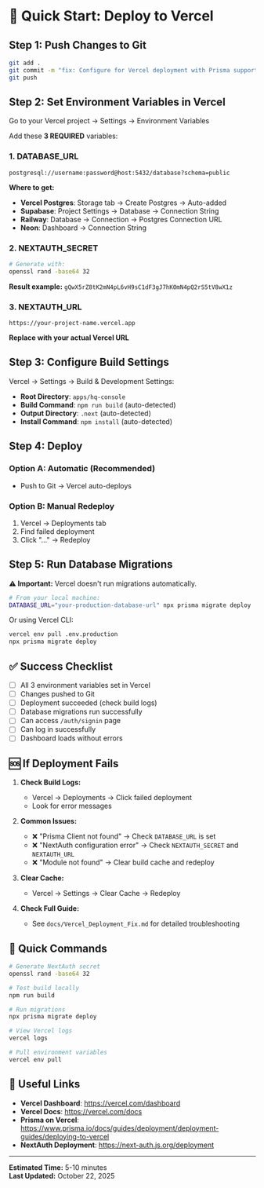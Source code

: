 # 🚀 Quick Start: Deploy to Vercel

## Step 1: Push Changes to Git
```bash
git add .
git commit -m "fix: Configure for Vercel deployment with Prisma support"
git push
```

## Step 2: Set Environment Variables in Vercel

Go to your Vercel project → Settings → Environment Variables

Add these **3 REQUIRED** variables:

### 1. DATABASE_URL
```
postgresql://username:password@host:5432/database?schema=public
```
**Where to get:**
- **Vercel Postgres**: Storage tab → Create Postgres → Auto-added
- **Supabase**: Project Settings → Database → Connection String
- **Railway**: Database → Connection → Postgres Connection URL
- **Neon**: Dashboard → Connection String

### 2. NEXTAUTH_SECRET
```bash
# Generate with:
openssl rand -base64 32
```
**Result example:** `gQwX5rZ8tK2mN4pL6vH9sC1dF3gJ7hK0mN4pQ2rS5tV8wX1z`

### 3. NEXTAUTH_URL
```
https://your-project-name.vercel.app
```
**Replace with your actual Vercel URL**

## Step 3: Configure Build Settings

Vercel → Settings → Build & Development Settings:
- **Root Directory**: `apps/hq-console`
- **Build Command**: `npm run build` (auto-detected)
- **Output Directory**: `.next` (auto-detected)
- **Install Command**: `npm install` (auto-detected)

## Step 4: Deploy

### Option A: Automatic (Recommended)
- Push to Git → Vercel auto-deploys

### Option B: Manual Redeploy
1. Vercel → Deployments tab
2. Find failed deployment
3. Click "..." → Redeploy

## Step 5: Run Database Migrations

**⚠️ Important:** Vercel doesn't run migrations automatically.

```bash
# From your local machine:
DATABASE_URL="your-production-database-url" npx prisma migrate deploy
```

Or using Vercel CLI:
```bash
vercel env pull .env.production
npx prisma migrate deploy
```

## ✅ Success Checklist

- [ ] All 3 environment variables set in Vercel
- [ ] Changes pushed to Git
- [ ] Deployment succeeded (check build logs)
- [ ] Database migrations run successfully
- [ ] Can access `/auth/signin` page
- [ ] Can log in successfully
- [ ] Dashboard loads without errors

## 🆘 If Deployment Fails

1. **Check Build Logs:**
   - Vercel → Deployments → Click failed deployment
   - Look for error messages

2. **Common Issues:**
   - ❌ "Prisma Client not found" → Check `DATABASE_URL` is set
   - ❌ "NextAuth configuration error" → Check `NEXTAUTH_SECRET` and `NEXTAUTH_URL`
   - ❌ "Module not found" → Clear build cache and redeploy

3. **Clear Cache:**
   - Vercel → Settings → Clear Cache → Redeploy

4. **Check Full Guide:**
   - See `docs/Vercel_Deployment_Fix.md` for detailed troubleshooting

## 📱 Quick Commands

```bash
# Generate NextAuth secret
openssl rand -base64 32

# Test build locally
npm run build

# Run migrations
npx prisma migrate deploy

# View Vercel logs
vercel logs

# Pull environment variables
vercel env pull
```

## 🔗 Useful Links

- **Vercel Dashboard**: https://vercel.com/dashboard
- **Vercel Docs**: https://vercel.com/docs
- **Prisma on Vercel**: https://www.prisma.io/docs/guides/deployment/deployment-guides/deploying-to-vercel
- **NextAuth Deployment**: https://next-auth.js.org/deployment

---

**Estimated Time:** 5-10 minutes  
**Last Updated:** October 22, 2025

